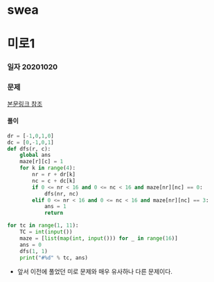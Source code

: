 # swea

# 미로1

### 일자 20201020

### 문제

[본문링크 참조](https://swexpertacademy.com/main/code/problem/problemDetail.do?contestProbId=AV14vXUqAGMCFAYD&categoryId=AV14vXUqAGMCFAYD&categoryType=CODE)

#### 풀이

```python
dr = [-1,0,1,0]
dc = [0,-1,0,1]
def dfs(r, c):
    global ans
    maze[r][c] = 1
    for k in range(4):
        nr = r + dr[k]
        nc = c + dc[k]
        if 0 <= nr < 16 and 0 <= nc < 16 and maze[nr][nc] == 0:
            dfs(nr, nc)
        elif 0 <= nr < 16 and 0 <= nc < 16 and maze[nr][nc] == 3:
            ans = 1
            return

for tc in range(1, 11):
    TC = int(input())
    maze = [list(map(int, input())) for _ in range(16)]
    ans = 0
    dfs(1, 1)
    print("#%d" % tc, ans)
```

- 앞서 이전에 풀었던 미로 문제와 매우 유사하나 다른 문제이다.
